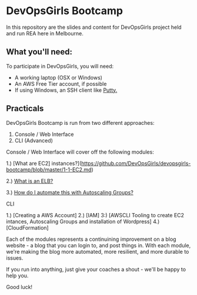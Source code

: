 # DevOpsGirls Bootcamp

In this repository are the slides and content for DevOpsGirls project held and run REA here in Melbourne.

## What you'll need:

To participate in DevOpsGirls, you will need:

 - A working laptop (OSX or Windows)
 - An AWS Free Tier account, if possible
 - If using Windows, an SSH client like [Putty.](http://www.chiark.greenend.org.uk/~sgtatham/putty/)

## Practicals

DevOpsGirls Bootcamp is run from two different approaches:

1. Console / Web Interface
2. CLI (Advanced)


Console / Web Interface will cover off the following modules:


1.) [What are EC2] instances?](https://github.com/DevOpsGirls/devopsgirls-bootcamp/blob/master/1-1-EC2.md)

2.) [What is an ELB?](https://github.com/DevOpsGirls/devopsgirls-bootcamp/blob/master/2-1-ELB.md)

3.) [How do I automate this with Autoscaling Groups?](https://github.com/DevOpsGirls/devopsgirls-bootcamp/blob/master/3-1-ASG.md)


CLI

1.) [Creating a AWS Account]
2.) [IAM]
3:) [AWSCLI Tooling to create EC2 intances, Autoscaling Groups and installation of Wordpress]
4.) [CloudFormation]


Each of the modules represents a continuining improvement on a blog website - a blog that you can login to, and post things in. With each module, we're making the blog more automated, more resilient, and more durable to issues.

If you run into anything, just give your coaches a shout - we'll be happy to help you.

Good luck!
